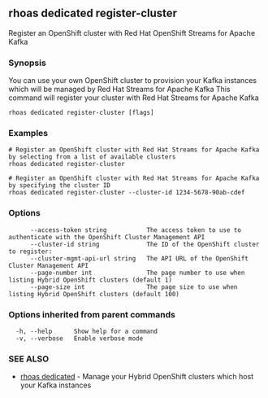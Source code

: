 ## rhoas dedicated register-cluster

Register an OpenShift cluster with Red Hat OpenShift Streams for Apache Kafka

### Synopsis

You can use your own OpenShift cluster to provision your Kafka instances which will be managed by Red Hat Streams for Apache Kafka
This command will register your cluster with Red Hat Streams for Apache Kafka


```
rhoas dedicated register-cluster [flags]
```

### Examples

```
# Register an OpenShift cluster with Red Hat Streams for Apache Kafka by selecting from a list of available clusters
rhoas dedicated register-cluster

# Register an OpenShift cluster with Red Hat Streams for Apache Kafka by specifying the cluster ID
rhoas dedicated register-cluster --cluster-id 1234-5678-90ab-cdef

```

### Options

```
      --access-token string           The access token to use to authenticate with the OpenShift Cluster Management API
      --cluster-id string             The ID of the OpenShift cluster to register:
      --cluster-mgmt-api-url string   The API URL of the OpenShift Cluster Management API
      --page-number int               The page number to use when listing Hybrid OpenShift clusters (default 1)
      --page-size int                 The page size to use when listing Hybrid OpenShift clusters (default 100)
```

### Options inherited from parent commands

```
  -h, --help      Show help for a command
  -v, --verbose   Enable verbose mode
```

### SEE ALSO

* [rhoas dedicated](rhoas_dedicated.md)	 - Manage your Hybrid OpenShift clusters which host your Kafka instances

